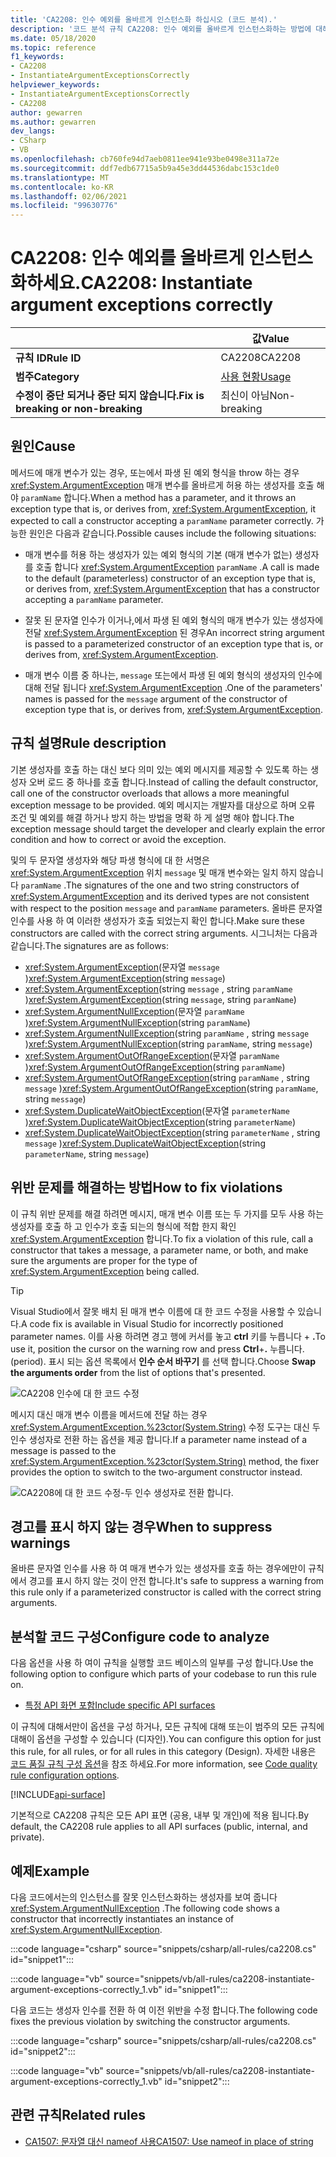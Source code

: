 ```yaml
---
title: 'CA2208: 인수 예외를 올바르게 인스턴스화 하십시오 (코드 분석).'
description: '코드 분석 규칙 CA2208: 인수 예외를 올바르게 인스턴스화하는 방법에 대해 알아봅니다.'
ms.date: 05/18/2020
ms.topic: reference
f1_keywords:
- CA2208
- InstantiateArgumentExceptionsCorrectly
helpviewer_keywords:
- InstantiateArgumentExceptionsCorrectly
- CA2208
author: gewarren
ms.author: gewarren
dev_langs:
- CSharp
- VB
ms.openlocfilehash: cb760fe94d7aeb0811ee941e93be0498e311a72e
ms.sourcegitcommit: ddf7edb67715a5b9a45e3dd44536dabc153c1de0
ms.translationtype: MT
ms.contentlocale: ko-KR
ms.lasthandoff: 02/06/2021
ms.locfileid: "99630776"
---
```

# <a name="ca2208-instantiate-argument-exceptions-correctly"></a><span data-ttu-id="1aaab-103">CA2208: 인수 예외를 올바르게 인스턴스화하세요.</span><span class="sxs-lookup"><span data-stu-id="1aaab-103">CA2208: Instantiate argument exceptions correctly</span></span>

| | <span data-ttu-id="1aaab-104">값</span><span class="sxs-lookup"><span data-stu-id="1aaab-104">Value</span></span> |
|-|-|
| <span data-ttu-id="1aaab-105">**규칙 ID**</span><span class="sxs-lookup"><span data-stu-id="1aaab-105">**Rule ID**</span></span> |<span data-ttu-id="1aaab-106">CA2208</span><span class="sxs-lookup"><span data-stu-id="1aaab-106">CA2208</span></span>|
| <span data-ttu-id="1aaab-107">**범주**</span><span class="sxs-lookup"><span data-stu-id="1aaab-107">**Category**</span></span> |[<span data-ttu-id="1aaab-108">사용 현황</span><span class="sxs-lookup"><span data-stu-id="1aaab-108">Usage</span></span>](usage-warnings.md)|
| <span data-ttu-id="1aaab-109">**수정이 중단 되거나 중단 되지 않습니다.**</span><span class="sxs-lookup"><span data-stu-id="1aaab-109">**Fix is breaking or non-breaking**</span></span> |<span data-ttu-id="1aaab-110">최신이 아님</span><span class="sxs-lookup"><span data-stu-id="1aaab-110">Non-breaking</span></span>|

## <a name="cause"></a><span data-ttu-id="1aaab-111">원인</span><span class="sxs-lookup"><span data-stu-id="1aaab-111">Cause</span></span>

<span data-ttu-id="1aaab-112">메서드에 매개 변수가 있는 경우, 또는에서 파생 된 예외 형식을 throw 하는 경우 <xref:System.ArgumentException> 매개 변수를 올바르게 허용 하는 생성자를 호출 해야 `paramName` 합니다.</span><span class="sxs-lookup"><span data-stu-id="1aaab-112">When a method has a parameter, and it throws an exception type that is, or derives from, <xref:System.ArgumentException>, it expected to call a constructor accepting a `paramName` parameter correctly.</span></span> <span data-ttu-id="1aaab-113">가능한 원인은 다음과 같습니다.</span><span class="sxs-lookup"><span data-stu-id="1aaab-113">Possible causes include the following situations:</span></span>

- <span data-ttu-id="1aaab-114">매개 변수를 허용 하는 생성자가 있는 예외 형식의 기본 (매개 변수가 없는) 생성자를 호출 합니다 <xref:System.ArgumentException> `paramName` .</span><span class="sxs-lookup"><span data-stu-id="1aaab-114">A call is made to the default (parameterless) constructor of an exception type that is, or derives from, <xref:System.ArgumentException> that has a constructor accepting a `paramName` parameter.</span></span>

- <span data-ttu-id="1aaab-115">잘못 된 문자열 인수가 이거나,에서 파생 된 예외 형식의 매개 변수가 있는 생성자에 전달 <xref:System.ArgumentException> 된 경우</span><span class="sxs-lookup"><span data-stu-id="1aaab-115">An incorrect string argument is passed to a parameterized constructor of an exception type that is, or derives from, <xref:System.ArgumentException>.</span></span>

- <span data-ttu-id="1aaab-116">매개 변수 이름 중 하나는, `message` 또는에서 파생 된 예외 형식의 생성자의 인수에 대해 전달 됩니다 <xref:System.ArgumentException> .</span><span class="sxs-lookup"><span data-stu-id="1aaab-116">One of the parameters' names is passed for the `message` argument of the constructor of exception type that is, or derives from, <xref:System.ArgumentException>.</span></span>

## <a name="rule-description"></a><span data-ttu-id="1aaab-117">규칙 설명</span><span class="sxs-lookup"><span data-stu-id="1aaab-117">Rule description</span></span>

<span data-ttu-id="1aaab-118">기본 생성자를 호출 하는 대신 보다 의미 있는 예외 메시지를 제공할 수 있도록 하는 생성자 오버 로드 중 하나를 호출 합니다.</span><span class="sxs-lookup"><span data-stu-id="1aaab-118">Instead of calling the default constructor, call one of the constructor overloads that allows a more meaningful exception message to be provided.</span></span> <span data-ttu-id="1aaab-119">예외 메시지는 개발자를 대상으로 하며 오류 조건 및 예외를 해결 하거나 방지 하는 방법을 명확 하 게 설명 해야 합니다.</span><span class="sxs-lookup"><span data-stu-id="1aaab-119">The exception message should target the developer and clearly explain the error condition and how to correct or avoid the exception.</span></span>

<span data-ttu-id="1aaab-120">및의 두 문자열 생성자와 해당 파생 형식에 대 한 서명은 <xref:System.ArgumentException> 위치 `message` 및 매개 변수와는 일치 하지 않습니다 `paramName` .</span><span class="sxs-lookup"><span data-stu-id="1aaab-120">The signatures of the one and two string constructors of <xref:System.ArgumentException> and its derived types are not consistent with respect to the position `message` and `paramName` parameters.</span></span> <span data-ttu-id="1aaab-121">올바른 문자열 인수를 사용 하 여 이러한 생성자가 호출 되었는지 확인 합니다.</span><span class="sxs-lookup"><span data-stu-id="1aaab-121">Make sure these constructors are called with the correct string arguments.</span></span> <span data-ttu-id="1aaab-122">시그니처는 다음과 같습니다.</span><span class="sxs-lookup"><span data-stu-id="1aaab-122">The signatures are as follows:</span></span>

- <span data-ttu-id="1aaab-123"><xref:System.ArgumentException>(문자열 `message` )</span><span class="sxs-lookup"><span data-stu-id="1aaab-123"><xref:System.ArgumentException>(string `message`)</span></span>
- <span data-ttu-id="1aaab-124"><xref:System.ArgumentException>(string `message` , string `paramName` )</span><span class="sxs-lookup"><span data-stu-id="1aaab-124"><xref:System.ArgumentException>(string `message`, string `paramName`)</span></span>
- <span data-ttu-id="1aaab-125"><xref:System.ArgumentNullException>(문자열 `paramName` )</span><span class="sxs-lookup"><span data-stu-id="1aaab-125"><xref:System.ArgumentNullException>(string `paramName`)</span></span>
- <span data-ttu-id="1aaab-126"><xref:System.ArgumentNullException>(string `paramName` , string `message` )</span><span class="sxs-lookup"><span data-stu-id="1aaab-126"><xref:System.ArgumentNullException>(string `paramName`, string `message`)</span></span>
- <span data-ttu-id="1aaab-127"><xref:System.ArgumentOutOfRangeException>(문자열 `paramName` )</span><span class="sxs-lookup"><span data-stu-id="1aaab-127"><xref:System.ArgumentOutOfRangeException>(string `paramName`)</span></span>
- <span data-ttu-id="1aaab-128"><xref:System.ArgumentOutOfRangeException>(string `paramName` , string `message` )</span><span class="sxs-lookup"><span data-stu-id="1aaab-128"><xref:System.ArgumentOutOfRangeException>(string `paramName`, string `message`)</span></span>
- <span data-ttu-id="1aaab-129"><xref:System.DuplicateWaitObjectException>(문자열 `parameterName` )</span><span class="sxs-lookup"><span data-stu-id="1aaab-129"><xref:System.DuplicateWaitObjectException>(string `parameterName`)</span></span>
- <span data-ttu-id="1aaab-130"><xref:System.DuplicateWaitObjectException>(string `parameterName` , string `message` )</span><span class="sxs-lookup"><span data-stu-id="1aaab-130"><xref:System.DuplicateWaitObjectException>(string `parameterName`, string `message`)</span></span>

## <a name="how-to-fix-violations"></a><span data-ttu-id="1aaab-131">위반 문제를 해결하는 방법</span><span class="sxs-lookup"><span data-stu-id="1aaab-131">How to fix violations</span></span>

<span data-ttu-id="1aaab-132">이 규칙 위반 문제를 해결 하려면 메시지, 매개 변수 이름 또는 두 가지를 모두 사용 하는 생성자를 호출 하 고 인수가 호출 되는의 형식에 적합 한지 확인 <xref:System.ArgumentException> 합니다.</span><span class="sxs-lookup"><span data-stu-id="1aaab-132">To fix a violation of this rule, call a constructor that takes a message, a parameter name, or both, and make sure the arguments are proper for the type of <xref:System.ArgumentException> being called.</span></span>

> [!TIP]
> <span data-ttu-id="1aaab-133">Visual Studio에서 잘못 배치 된 매개 변수 이름에 대 한 코드 수정을 사용할 수 있습니다.</span><span class="sxs-lookup"><span data-stu-id="1aaab-133">A code fix is available in Visual Studio for incorrectly positioned parameter names.</span></span> <span data-ttu-id="1aaab-134">이를 사용 하려면 경고 행에 커서를 놓고 **ctrl** 키를 누릅니다 + **.**</span><span class="sxs-lookup"><span data-stu-id="1aaab-134">To use it, position the cursor on the warning row and press **Ctrl**+**.**</span></span> <span data-ttu-id="1aaab-135">누릅니다.</span><span class="sxs-lookup"><span data-stu-id="1aaab-135">(period).</span></span> <span data-ttu-id="1aaab-136">표시 되는 옵션 목록에서 **인수 순서 바꾸기** 를 선택 합니다.</span><span class="sxs-lookup"><span data-stu-id="1aaab-136">Choose **Swap the arguments order** from the list of options that's presented.</span></span>
>
> ![CA2208 인수에 대 한 코드 수정](media/ca2208-codefix_swap.png)
>
> <span data-ttu-id="1aaab-138">메시지 대신 매개 변수 이름을 메서드에 전달 하는 경우 <xref:System.ArgumentException.%23ctor(System.String)> 수정 도구는 대신 두 인수 생성자로 전환 하는 옵션을 제공 합니다.</span><span class="sxs-lookup"><span data-stu-id="1aaab-138">If a parameter name instead of a message is passed to the <xref:System.ArgumentException.%23ctor(System.String)> method, the fixer provides the option to switch to the two-argument constructor instead.</span></span>
>
> ![CA2208에 대 한 코드 수정-두 인수 생성자로 전환 합니다.](media/ca2208-codefix_null_msg.png)

## <a name="when-to-suppress-warnings"></a><span data-ttu-id="1aaab-140">경고를 표시 하지 않는 경우</span><span class="sxs-lookup"><span data-stu-id="1aaab-140">When to suppress warnings</span></span>

<span data-ttu-id="1aaab-141">올바른 문자열 인수를 사용 하 여 매개 변수가 있는 생성자를 호출 하는 경우에만이 규칙에서 경고를 표시 하지 않는 것이 안전 합니다.</span><span class="sxs-lookup"><span data-stu-id="1aaab-141">It's safe to suppress a warning from this rule only if a parameterized constructor is called with the correct string arguments.</span></span>

## <a name="configure-code-to-analyze"></a><span data-ttu-id="1aaab-142">분석할 코드 구성</span><span class="sxs-lookup"><span data-stu-id="1aaab-142">Configure code to analyze</span></span>

<span data-ttu-id="1aaab-143">다음 옵션을 사용 하 여이 규칙을 실행할 코드 베이스의 일부를 구성 합니다.</span><span class="sxs-lookup"><span data-stu-id="1aaab-143">Use the following option to configure which parts of your codebase to run this rule on.</span></span>

- [<span data-ttu-id="1aaab-144">특정 API 화면 포함</span><span class="sxs-lookup"><span data-stu-id="1aaab-144">Include specific API surfaces</span></span>](#include-specific-api-surfaces)

<span data-ttu-id="1aaab-145">이 규칙에 대해서만이 옵션을 구성 하거나, 모든 규칙에 대해 또는이 범주의 모든 규칙에 대해이 옵션을 구성할 수 있습니다 (디자인).</span><span class="sxs-lookup"><span data-stu-id="1aaab-145">You can configure this option for just this rule, for all rules, or for all rules in this category (Design).</span></span> <span data-ttu-id="1aaab-146">자세한 내용은 [코드 품질 규칙 구성 옵션](../code-quality-rule-options.md)을 참조 하세요.</span><span class="sxs-lookup"><span data-stu-id="1aaab-146">For more information, see [Code quality rule configuration options](../code-quality-rule-options.md).</span></span>

[!INCLUDE[api-surface](~/includes/code-analysis/api-surface.md)]

<span data-ttu-id="1aaab-147">기본적으로 CA2208 규칙은 모든 API 표면 (공용, 내부 및 개인)에 적용 됩니다.</span><span class="sxs-lookup"><span data-stu-id="1aaab-147">By default, the CA2208 rule applies to all API surfaces (public, internal, and private).</span></span>

## <a name="example"></a><span data-ttu-id="1aaab-148">예제</span><span class="sxs-lookup"><span data-stu-id="1aaab-148">Example</span></span>

<span data-ttu-id="1aaab-149">다음 코드에서는의 인스턴스를 잘못 인스턴스화하는 생성자를 보여 줍니다 <xref:System.ArgumentNullException> .</span><span class="sxs-lookup"><span data-stu-id="1aaab-149">The following code shows a constructor that incorrectly instantiates an instance of <xref:System.ArgumentNullException>.</span></span>

:::code language="csharp" source="snippets/csharp/all-rules/ca2208.cs" id="snippet1":::

:::code language="vb" source="snippets/vb/all-rules/ca2208-instantiate-argument-exceptions-correctly_1.vb" id="snippet1":::

<span data-ttu-id="1aaab-150">다음 코드는 생성자 인수를 전환 하 여 이전 위반을 수정 합니다.</span><span class="sxs-lookup"><span data-stu-id="1aaab-150">The following code fixes the previous violation by switching the constructor arguments.</span></span>

:::code language="csharp" source="snippets/csharp/all-rules/ca2208.cs" id="snippet2":::

:::code language="vb" source="snippets/vb/all-rules/ca2208-instantiate-argument-exceptions-correctly_1.vb" id="snippet2":::

## <a name="related-rules"></a><span data-ttu-id="1aaab-151">관련 규칙</span><span class="sxs-lookup"><span data-stu-id="1aaab-151">Related rules</span></span>

- [<span data-ttu-id="1aaab-152">CA1507: 문자열 대신 nameof 사용</span><span class="sxs-lookup"><span data-stu-id="1aaab-152">CA1507: Use nameof in place of string</span></span>](ca1507.md)
